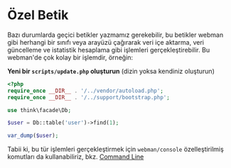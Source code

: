 # Özel Betik

Bazı durumlarda geçici betikler yazmamız gerekebilir, bu betikler webman gibi herhangi bir sınıfı veya arayüzü çağırarak veri içe aktarma, veri güncelleme ve istatistik hesaplama gibi işlemleri gerçekleştirebilir. Bu webman'de çok kolay bir işlemdir, örneğin:

**Yeni bir `scripts/update.php` oluşturun** (dizin yoksa kendiniz oluşturun)
```php
<?php
require_once __DIR__ . '/../vendor/autoload.php';
require_once __DIR__ . '/../support/bootstrap.php';

use think\facade\Db;

$user = Db::table('user')->find(1);

var_dump($user);
```

Tabii ki, bu tür işlemleri gerçekleştirmek için `webman/console` özelleştirilmiş komutları da kullanabiliriz, bkz. [Command Line](../plugin/console.md)
